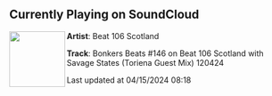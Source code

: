 ## Currently Playing on SoundCloud

[<img align="left" width="100" src="https://i1.sndcdn.com/artworks-a3vUc7oe2oBoXrwB-nv9YqQ-t500x500.jpg">](https://soundcloud.com/beat106scotland/bonkers-beats-146-on-beat-106-scotland-with-savage-states-toriena-guest-mix-120424)

**Artist**: Beat 106 Scotland 

**Track**: Bonkers Beats #146 on Beat 106 Scotland with Savage States (Toriena Guest Mix) 120424

Last updated at 04/15/2024 08:18
